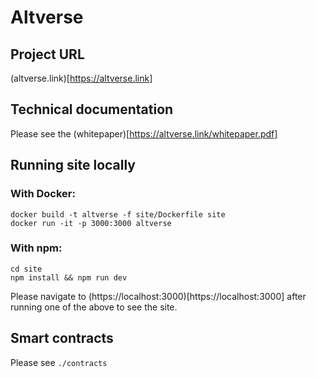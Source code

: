 # Altverse

## Project URL
(altverse.link)[https://altverse.link]

## Technical documentation
Please see the (whitepaper)[https://altverse.link/whitepaper.pdf]

## Running site locally 
### With Docker:
```
docker build -t altverse -f site/Dockerfile site
docker run -it -p 3000:3000 altverse
```
### With npm:
```
cd site
npm install && npm run dev
```
Please navigate to (https://localhost:3000)[https://localhost:3000] after running one of the above to see the site.

## Smart contracts
Please see `./contracts`


